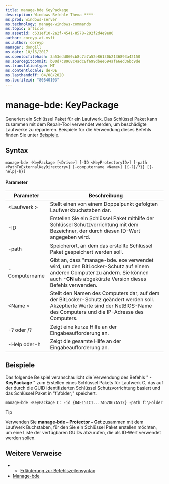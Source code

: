 ```yaml
---
title: manage-bde KeyPackage
description: Windows-Befehle Thema ****-
ms.prod: windows-server
ms.technology: manage-windows-commands
ms.topic: article
ms.assetid: c631ef10-2a2f-4541-8578-292f2d4e9e80
author: coreyp-at-msft
ms.author: coreyp
manager: dongill
ms.date: 10/16/2017
ms.openlocfilehash: 3a53edd060cb8c7a7a52e86130b2136893a42150
ms.sourcegitcommit: b00d7c8968c4adc8f699dbee694afe6ed36bc9de
ms.translationtype: MT
ms.contentlocale: de-DE
ms.lasthandoff: 04/08/2020
ms.locfileid: "80840103"
---
```

# <a name="manage-bde-keypackage"></a>manage-bde: KeyPackage



Generiert ein Schlüssel Paket für ein Laufwerk. Das Schlüssel Paket kann zusammen mit dem Repair-Tool verwendet werden, um beschädigte Laufwerke zu reparieren. Beispiele für die Verwendung dieses Befehls finden Sie unter [Beispiele](#BKMK_Examples).

## <a name="syntax"></a>Syntax

```
manage-bde -KeyPackage [<Drive>] [-ID <KeyProtectoryID>] [-path <PathToExternalKeyDirectory>] [-computername <Name>] [{-?|/?}] [{-help|-h}]
```

#### <a name="parameters"></a>Parameter

|Parameter|Beschreibung|
|---------|-----------|
|\<Laufwerk >|Stellt einen von einem Doppelpunkt gefolgten Laufwerkbuchstaben dar.|
|-ID|Erstellen Sie ein Schlüssel Paket mithilfe der Schlüssel Schutzvorrichtung mit dem Bezeichner, der durch diesen ID-Wert angegeben wird.|
|-path|Speicherort, an dem das erstellte Schlüssel Paket gespeichert werden soll.|
|-Computername|Gibt an, dass "manage-bde. exe verwendet wird, um den BitLocker-Schutz auf einem anderen Computer zu ändern. Sie können auch **-CN** als abgekürzte Version dieses Befehls verwenden.|
|\<Name >|Stellt den Namen des Computers dar, auf dem der BitLocker-Schutz geändert werden soll. Akzeptierte Werte sind der NetBIOS-Name des Computers und die IP-Adresse des Computers.|
|-? oder /?|Zeigt eine kurze Hilfe an der Eingabeaufforderung an.|
|-Help oder-h|Zeigt die gesamte Hilfe an der Eingabeaufforderung an.|

## <a name="examples"></a><a name=BKMK_Examples></a>Beispiele

Das folgende Beispiel veranschaulicht die Verwendung des Befehls " **-KeyPackage** " zum Erstellen eines Schlüssel Pakets für Laufwerk C, das auf der durch die GUID identifizierten Schlüssel Schutzvorrichtung basiert und das Schlüssel Paket in "f:\folder;" speichert.
```
manage-bde -KeyPackage C: -id {84E151C1...7A62067A512} -path f:\Folder
```

> [!TIP]
> Verwenden Sie **manage-bde – Protector – Get** zusammen mit dem Laufwerk Buchstaben, für den Sie ein Schlüssel Paket erstellen möchten, um eine Liste der verfügbaren GUIDs abzurufen, die als ID-Wert verwendet werden sollen.

## <a name="additional-references"></a>Weitere Verweise

-   - [Erläuterung zur Befehlszeilensyntax](command-line-syntax-key.md)
-   [Manage-bde](manage-bde.md)